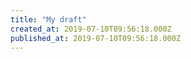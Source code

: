 ```yaml
---
title: "My draft"
created_at: 2019-07-10T09:56:18.000Z
published_at: 2019-07-10T09:56:18.000Z
---
```


